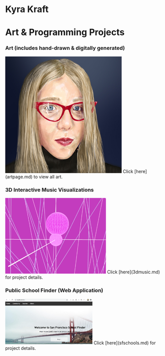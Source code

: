 # Kyra Kraft
# Art & Programming Projects
<!-- ## created by Kyra Kraft -->

<!-- ## examples of past projects

* generative design combined with hand-drawn art
* 3d interactive experience with sound and visuals
* sites designed with html, css, and javascript that incorporate databases
* mobile apps designed through React -->

### Art (includes hand-drawn & digitally generated)

<img src="Rhiannon in Five Years.jpg" alt="drawing" width="370" height="370"/>  
Click [here](artpage.md) to view all art.  


### 3D Interactive Music Visualizations

<img src="pi.png" alt="3d graphics" width="320" height="240"/>  
Click [here](3dmusic.md) for project details.  



### Public School Finder (Web Application)

<img src="sfschools.png" alt="screenshot" width="55%" height="55%"/>  
Click [here](sfschools.md) for project details.
